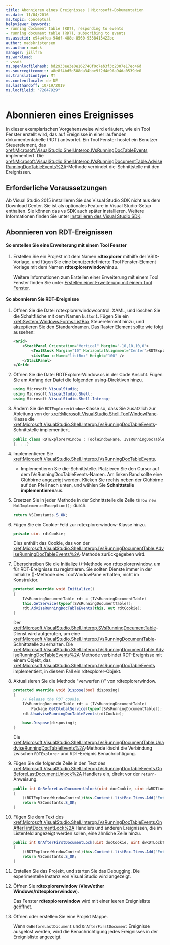 ```yaml
---
title: Abonnieren eines Ereignisses | Microsoft-Dokumentation
ms.date: 11/04/2016
ms.topic: conceptual
helpviewer_keywords:
- running document table (RDT), responding to events
- running document table (RDT), subscribing to events
ms.assetid: e94a4fea-94df-488e-8560-9538413422bc
author: madskristensen
ms.author: madsk
manager: jillfra
ms.workload:
- vssdk
ms.openlocfilehash: bd2933ee3e0e162740f0c7eb3f3c2307e17ec46d
ms.sourcegitcommit: a8e8f4bd5d508da34bbe9f2d4d9fa94da0539de0
ms.translationtype: MT
ms.contentlocale: de-DE
ms.lasthandoff: 10/19/2019
ms.locfileid: "72647929"
---
```

# <a name="subscribing-to-an-event"></a>Abonnieren eines Ereignisses
In dieser exemplarischen Vorgehensweise wird erläutert, wie ein Tool Fenster erstellt wird, das auf Ereignisse in einer laufenden dokumententabelle (RDT) antwortet. Ein Tool Fenster hostet ein Benutzer Steuerelement, das <xref:Microsoft.VisualStudio.Shell.Interop.IVsRunningDocTableEvents> implementiert. Die <xref:Microsoft.VisualStudio.Shell.Interop.IVsRunningDocumentTable.AdviseRunningDocTableEvents%2A>-Methode verbindet die-Schnittstelle mit den Ereignissen.

## <a name="prerequisites"></a>Erforderliche Voraussetzungen
 Ab Visual Studio 2015 installieren Sie das Visual Studio SDK nicht aus dem Download Center. Sie ist als optionales Feature in Visual Studio-Setup enthalten. Sie können das vs SDK auch später installieren. Weitere Informationen finden Sie unter [Installieren des Visual Studio SDK](../extensibility/installing-the-visual-studio-sdk.md).

## <a name="subscribing-to-rdt-events"></a>Abonnieren von RDT-Ereignissen

#### <a name="to-create-an-extension-with-a-tool-window"></a>So erstellen Sie eine Erweiterung mit einem Tool Fenster

1. Erstellen Sie ein Projekt mit dem Namen **rdtexplorer** mithilfe der VSIX-Vorlage, und fügen Sie eine benutzerdefinierte Tool Fenster-Element Vorlage mit dem Namen **rdtexplorerwindow**hinzu.

     Weitere Informationen zum Erstellen einer Erweiterung mit einem Tool Fenster finden Sie unter [Erstellen einer Erweiterung mit einem Tool Fenster](../extensibility/creating-an-extension-with-a-tool-window.md).

#### <a name="to-subscribe-to-rdt-events"></a>So abonnieren Sie RDT-Ereignisse

1. Öffnen Sie die Datei rdtexplorerwindowcontrol. XAML, und löschen Sie die Schaltfläche mit dem Namen `button1`. Fügen Sie ein <xref:System.Windows.Forms.ListBox> Steuerelement hinzu, und akzeptieren Sie den Standardnamen. Das Raster Element sollte wie folgt aussehen:

    ```xml
    <Grid>
        <StackPanel Orientation="Vertical" Margin="-10,10,10,0">
            <TextBlock Margin="10" HorizontalAlignment="Center">RDTExplorerWindow</TextBlock>
            <ListBox x:Name="listBox" Height="100" />
        </StackPanel>
    </Grid>
    ```

2. Öffnen Sie die Datei RDTExplorerWindow.cs in der Code Ansicht. Fügen Sie am Anfang der Datei die folgenden using-Direktiven hinzu.

    ```csharp
    using Microsoft.VisualStudio;
    using Microsoft.VisualStudio.Shell;
    using Microsoft.VisualStudio.Shell.Interop;
    ```

3. Ändern Sie die `RDTExplorerWindow`-Klasse so, dass Sie zusätzlich zur Ableitung von der <xref:Microsoft.VisualStudio.Shell.ToolWindowPane>-Klasse die <xref:Microsoft.VisualStudio.Shell.Interop.IVsRunningDocTableEvents>-Schnittstelle implementiert.

    ```csharp
    public class RDTExplorerWindow : ToolWindowPane, IVsRunningDocTableEvents
    {. . .}
    ```

4. Implementieren Sie <xref:Microsoft.VisualStudio.Shell.Interop.IVsRunningDocTableEvents>.

    - Implementieren Sie die-Schnittstelle. Platzieren Sie den Cursor auf dem IVsRunningDocTableEvents-Namen. Am linken Rand sollte eine Glühbirne angezeigt werden. Klicken Sie rechts neben der Glühbirne auf den Pfeil nach unten, und wählen Sie **Schnittstelle implementieren**aus.

5. Ersetzen Sie in jeder Methode in der Schnittstelle die Zeile `throw new NotImplementedException();` durch:

    ```csharp
    return VSConstants.S_OK;
    ```

6. Fügen Sie ein Cookie-Feld zur rdtexplorerwindow-Klasse hinzu.

    ```csharp
    private uint rdtCookie;
    ```

     Dies enthält das Cookie, das von der <xref:Microsoft.VisualStudio.Shell.Interop.IVsRunningDocumentTable.AdviseRunningDocTableEvents%2A>-Methode zurückgegeben wird.

7. Überschreiben Sie die Initialize ()-Methode von rdtexplorerwindow, um für RDT-Ereignisse zu registrieren. Sie sollten Dienste immer in der Initialize ()-Methode des ToolWindowPane erhalten, nicht im Konstruktor.

    ```csharp
    protected override void Initialize()
    {
        IVsRunningDocumentTable rdt = (IVsRunningDocumentTable)
        this.GetService(typeof(SVsRunningDocumentTable));
        rdt.AdviseRunningDocTableEvents(this, out rdtCookie);
    }
    ```

     Der <xref:Microsoft.VisualStudio.Shell.Interop.SVsRunningDocumentTable>-Dienst wird aufgerufen, um eine <xref:Microsoft.VisualStudio.Shell.Interop.IVsRunningDocumentTable>-Schnittstelle zu erhalten. Die <xref:Microsoft.VisualStudio.Shell.Interop.IVsRunningDocumentTable.AdviseRunningDocTableEvents%2A>-Methode verbindet RDT-Ereignisse mit einem Objekt, das <xref:Microsoft.VisualStudio.Shell.Interop.IVsRunningDocTableEvents> implementiert, in diesem Fall ein rdtexplorer-Objekt.

8. Aktualisieren Sie die Methode "verwerfen ()" von rdtexplorerwindow.

    ```csharp
    protected override void Dispose(bool disposing)
    {
        // Release the RDT cookie.
        IVsRunningDocumentTable rdt = (IVsRunningDocumentTable)
            Package.GetGlobalService(typeof(SVsRunningDocumentTable));
        rdt.UnadviseRunningDocTableEvents(rdtCookie);

        base.Dispose(disposing);
    }
    ```

     Die <xref:Microsoft.VisualStudio.Shell.Interop.IVsRunningDocumentTable.UnadviseRunningDocTableEvents%2A>-Methode löscht die Verbindung zwischen `RDTExplorer` und RDT-Ereignis Benachrichtigung.

9. Fügen Sie die folgende Zeile in den Text des <xref:Microsoft.VisualStudio.Shell.Interop.IVsRunningDocTableEvents.OnBeforeLastDocumentUnlock%2A> Handlers ein, direkt vor der `return`-Anweisung.

    ```csharp
    public int OnBeforeLastDocumentUnlock(uint docCookie, uint dwRDTLockType, uint dwReadLocksRemaining, uint dwEditLocksRemaining)
    {
        ((RDTExplorerWindowControl)this.Content).listBox.Items.Add("Entering OnBeforeLastDocumentUnlock");
        return VSConstants.S_OK;
    }
    ```

10. Fügen Sie dem Text des <xref:Microsoft.VisualStudio.Shell.Interop.IVsRunningDocTableEvents.OnAfterFirstDocumentLock%2A> Handlers und anderen Ereignissen, die im Listenfeld angezeigt werden sollen, eine ähnliche Zeile hinzu.

    ```csharp
    public int OnAfterFirstDocumentLock(uint docCookie, uint dwRDTLockType, uint dwReadLocksRemaining, uint dwEditLocksRemaining)
    {
        ((RDTExplorerWindowControl)this.Content).listBox.Items.Add("Entering OnAfterFirstDocumentLock");
        return VSConstants.S_OK;
    }
    ```

11. Erstellen Sie das Projekt, und starten Sie das Debugging. Die experimentelle Instanz von Visual Studio wird angezeigt.

12. Öffnen Sie **rdtexplorerwindow** (**View/other Windows/rdtexplorerwindow**).

     Das Fenster **rdtexplorerwindow** wird mit einer leeren Ereignisliste geöffnet.

13. Öffnen oder erstellen Sie eine Projekt Mappe.

     Wenn `OnBeforeLastDocument` und `OnAfterFirstDocument` Ereignisse ausgelöst werden, wird die Benachrichtigung jedes Ereignisses in der Ereignisliste angezeigt.
